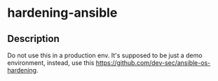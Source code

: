 # hardening-ansible

## Description
Do not use this in a production env. It's supposed to be just a demo environment, instead, use this https://github.com/dev-sec/ansible-os-hardening.  
